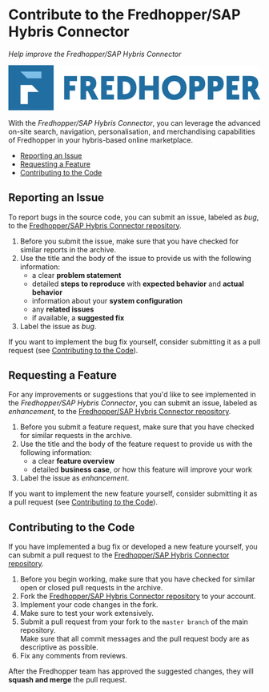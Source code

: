 # Contribute to the Fredhopper/SAP Hybris Connector

*Help improve the Fredhopper/SAP Hybris Connector*

![](../Fredhopper_logo.jpg)

With the *Fredhopper/SAP Hybris Connector*, you can leverage the advanced on-site search, navigation, personalisation, and merchandising capabilities of Fredhopper in your hybris-based online marketplace.

* [Reporting an Issue](#reporting-an-issue)
* [Requesting a Feature](#requesting-a-feature)
* [Contributing to the Code](#contributing-to-the-code)

## Reporting an Issue

To report bugs in the source code, you can submit an issue, labeled as *bug*, to the [Fredhopper/SAP Hybris Connector repository](https://github.com/fredhopper/hybris-connector/issues).

1. Before you submit the issue, make sure that you have checked for similar reports in the archive. 
1. Use the title and the body of the issue to provide us with the following information: 
    * a clear **problem statement**
    * detailed **steps to reproduce** with **expected behavior** and **actual behavior**
    * information about your **system configuration**
    * any **related issues**
    * if available, a **suggested fix**
1. Label the issue as *bug*.

If you want to implement the bug fix yourself, consider submitting it as a pull request (see [Contributing to the Code](#contributing-to-the-code)).

## Requesting a Feature

For any improvements or suggestions that you'd like to see implemented in the *Fredhopper/SAP Hybris Connector*, you can submit an issue, labeled as *enhancement*, to the [Fredhopper/SAP Hybris Connector repository](https://github.com/fredhopper/hybris-connector/issues).

1. Before you submit a feature request, make sure that you have checked for similar requests in the archive. 
1. Use the title and the body of the feature request to provide us with the following information: 
    * a clear **feature overview**
    * detailed **business case**, or how this feature will improve your work 
1. Label the issue as *enhancement*. 

If you want to implement the new feature yourself, consider submitting it as a pull request (see [Contributing to the Code](#contributing-to-the-code)).

## Contributing to the Code

If you have implemented a bug fix or developed a new feature yourself, you can submit a pull request to the [Fredhopper/SAP Hybris Connector repository](https://github.com/fredhopper/hybris-connector/pulls).

1. Before you begin working, make sure that you have checked for similar open or closed pull requests in the archive.
1. Fork the [Fredhopper/SAP Hybris Connector repository](https://github.com/fredhopper/hybris-connector) to your account.
1. Implement your code changes in the fork. 
1. Make sure to test your work extensively.
1. Submit a pull request from your fork to the `master branch` of the main repository.<br>Make sure that all commit messages and the pull request body are as descriptive as possible.
1. Fix any comments from reviews.

After the Fredhopper team has approved the suggested changes, they will **squash and merge** the pull request.